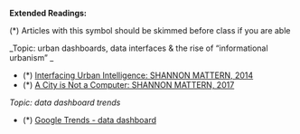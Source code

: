 **Extended Readings:**

(\*) Articles with this symbol should be skimmed before class if you are able

_Topic: urban dashboards, data interfaces & the rise of “informational urbanism” _

-   (\*) [Interfacing Urban Intelligence: SHANNON MATTERN, 2014](https://placesjournal.org/article/interfacing-urban-intelligence/#0)
-   (\*) [A City is Not a Computer: SHANNON MATTERN, 2017](https://placesjournal.org/article/a-city-is-not-a-computer/#0)

_Topic: data dashboard trends_

-   (\*) [Google Trends - data dashboard](https://trends.google.com/trends/explore?date=all&geo=US&q=Data%20Dashboard)
